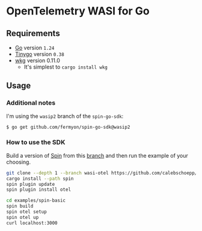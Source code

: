 # OpenTelemetry WASI for Go

## Requirements
- [Go](https://go.dev/dl/) version `1.24`
- [Tinygo](https://github.com/tinygo-org/tinygo/releases/tag/v0.38.0) version `0.38`
- [wkg](https://github.com/bytecodealliance/wasm-pkg-tools) version 0.11.0
    - It's simplest to `cargo install wkg`

## Usage

### Additional notes

I'm using the `wasip2` branch of the `spin-go-sdk`:
```bash
$ go get github.com/fermyon/spin-go-sdk@wasip2
```


### How to use the SDK
Build a version of [Spin](https://github.com/spinframework/spin) from this [branch](https://github.com/calebschoepp/spin/tree/wasi-otel) and then run the example of your choosing.

```sh
git clone --depth 1 --branch wasi-otel https://github.com/calebschoepp/spin
cargo install --path spin
spin plugin update
spin plugin install otel
```

```sh
cd examples/spin-basic
spin build
spin otel setup
spin otel up
curl localhost:3000
```